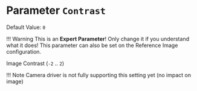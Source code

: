 # Parameter `Contrast`
Default Value: `0`

!!! Warning
    This is an **Expert Parameter**! Only change it if you understand what it does!
    This parameter can also be set on the Reference Image configuration.

Image Contrast (`-2` .. `2`)

!!! Note
    Camera driver is not fully supporting this setting yet (no impact on image) 
